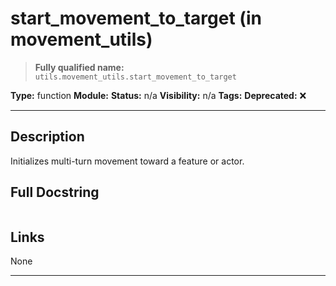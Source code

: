 # start_movement_to_target (in movement_utils)
> **Fully qualified name:** `utils.movement_utils.start_movement_to_target`

**Type:** function
**Module:** 
**Status:** n/a
**Visibility:** n/a
**Tags:** 
**Deprecated:** ❌

---

## Description
Initializes multi-turn movement toward a feature or actor.

## Full Docstring
```

```

## Links
None

---
